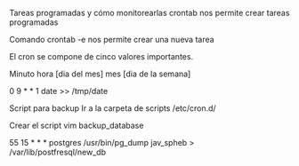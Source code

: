 Tareas programadas y cómo monitorearlas
crontab nos permite crear tareas programadas

Comando
crontab -e nos permite crear una nueva tarea

El cron se compone de cinco valores importantes.

Minuto hora [dia del mes] mes [dia de la semana]

0 9 * * 1 date >> /tmp/date

Script para backup
Ir a la carpeta de scripts /etc/cron.d/

Crear el script vim backup_database

55 15 * * * postgres /usr/bin/pg_dump jav_spheb > /var/lib/postfresql/new_db
